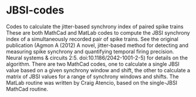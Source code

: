 # JBSI-codes
Codes to calculate the jitter-based synchrony index of paired spike trains
These are both MathCad and MatLab codes to compute the JBSI synchrony index of a simultaneously recorded pair of spike trains.
See the original publication (Agmon A (2012) A novel, jitter-based method for detecting and measuring spike synchrony and quantifying temporal firing precision. Neural systems & circuits 2:5. doi:10.1186/2042-1001-2-5) for details on the algorithm.
There are two MathCad codes, one to calculate a single JBSI value based on a given synchrony window and shift, the other to calculate a matrix of JBSI values for a range of synchrony windows and shifts. The MatLab routine was written by Craig Atencio, based on the single-JBSI MathCad routine.
